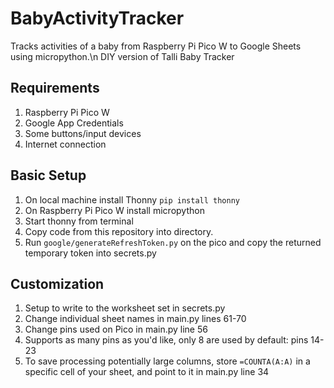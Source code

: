# BabyActivityTracker
 Tracks activities of a baby from Raspberry Pi Pico W to Google Sheets using micropython.\n
 DIY version of Talli Baby Tracker


## Requirements
1. Raspberry Pi Pico W
2. Google App Credentials
3. Some buttons/input devices
4. Internet connection


## Basic Setup
1. On local machine install Thonny `pip install thonny`
2. On Raspberry Pi Pico W install micropython
3. Start thonny from terminal
4. Copy code from this repository into directory.
5. Run `google/generateRefreshToken.py` on the pico and copy the returned temporary token into secrets.py


## Customization
1. Setup to write to the worksheet set in secrets.py
2. Change individual sheet names in main.py lines 61-70
3. Change pins used on Pico in main.py line 56
4. Supports as many pins as you'd like, only 8 are used by default: pins 14-23
5. To save processing potentially large columns, store `=COUNTA(A:A)` in a specific cell of your sheet, and point to it in main.py line 34
